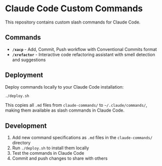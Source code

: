# Claude Code Custom Commands

This repository contains custom slash commands for Claude Code.

## Commands

- **`/xacp`** - Add, Commit, Push workflow with Conventional Commits format
- **`/xrefactor`** - Interactive code refactoring assistant with smell detection and suggestions

## Deployment

Deploy commands locally to your Claude Code installation:

```bash
./deploy.sh
```

This copies all `.md` files from `claude-commands/` to `~/.claude/commands/`, making them available as slash commands in Claude Code.

## Development

1. Add new command specifications as `.md` files in the `claude-commands/` directory
2. Run `./deploy.sh` to install them locally
3. Test the commands in Claude Code
4. Commit and push changes to share with others